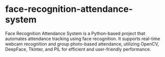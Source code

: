 # face-recognition-attendance-system
 Face Recognition Attendance System is a Python-based project that automates attendance tracking using face recognition. It supports real-time webcam recognition and group photo-based attendance, utilizing OpenCV, DeepFace, Tkinter, and PIL for efficient and user-friendly performance.
